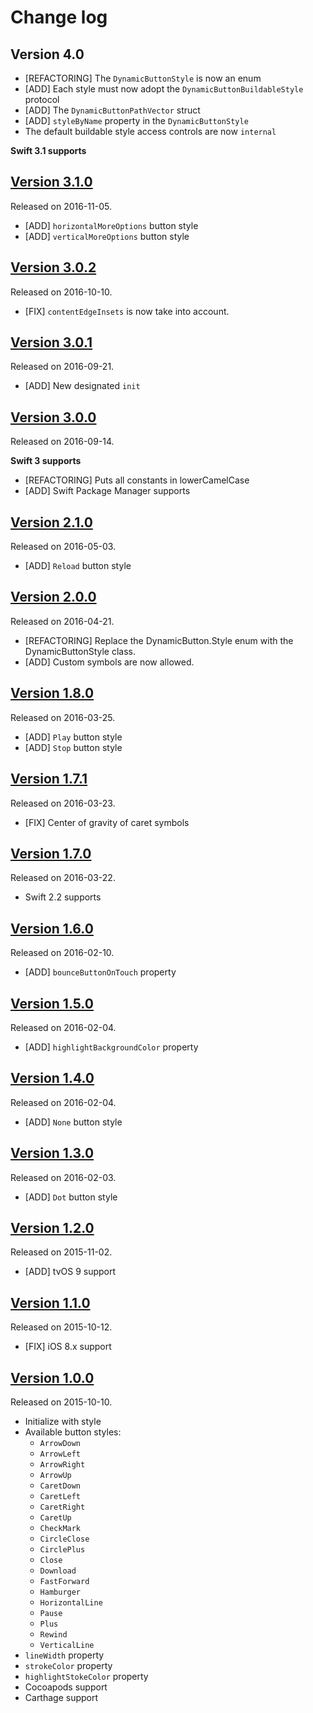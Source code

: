 # Change log

## Version 4.0

- [REFACTORING] The `DynamicButtonStyle` is now an enum
- [ADD] Each style must now adopt the `DynamicButtonBuildableStyle` protocol
- [ADD] The `DynamicButtonPathVector` struct
- [ADD] `styleByName` property in the `DynamicButtonStyle`
- The default buildable style access controls are now `internal`

**Swift 3.1 supports**

## [Version 3.1.0](https://github.com/yannickl/DynamicButton/releases/tag/3.1.0)
Released on 2016-11-05.

- [ADD] `horizontalMoreOptions` button style
- [ADD] `verticalMoreOptions` button style

## [Version 3.0.2](https://github.com/yannickl/DynamicButton/releases/tag/3.0.2)
Released on 2016-10-10.

- [FIX] `contentEdgeInsets` is now take into account.

## [Version 3.0.1](https://github.com/yannickl/DynamicButton/releases/tag/3.0.1)
Released on 2016-09-21.

- [ADD] New designated `init`

## [Version 3.0.0](https://github.com/yannickl/DynamicButton/releases/tag/3.0.0)
Released on 2016-09-14.

**Swift 3 supports**

- [REFACTORING] Puts all constants in lowerCamelCase
- [ADD] Swift Package Manager supports

## [Version 2.1.0](https://github.com/yannickl/DynamicButton/releases/tag/2.1.0)
Released on 2016-05-03.

- [ADD] `Reload` button style

## [Version 2.0.0](https://github.com/yannickl/DynamicButton/releases/tag/2.0.0)
Released on 2016-04-21.

- [REFACTORING] Replace the DynamicButton.Style enum with the DynamicButtonStyle class.
- [ADD] Custom symbols are now allowed.

## [Version 1.8.0](https://github.com/yannickl/DynamicButton/releases/tag/1.8.0)
Released on 2016-03-25.

- [ADD] `Play` button style
- [ADD] `Stop` button style

## [Version 1.7.1](https://github.com/yannickl/DynamicButton/releases/tag/1.7.1)
Released on 2016-03-23.

- [FIX] Center of gravity of caret symbols

## [Version 1.7.0](https://github.com/yannickl/DynamicButton/releases/tag/1.7.0)
Released on 2016-03-22.

- Swift 2.2 supports

## [Version 1.6.0](https://github.com/yannickl/DynamicButton/releases/tag/1.6.0)
Released on 2016-02-10.

- [ADD] `bounceButtonOnTouch` property

## [Version 1.5.0](https://github.com/yannickl/DynamicButton/releases/tag/1.5.0)
Released on 2016-02-04.

- [ADD] `highlightBackgroundColor` property

## [Version 1.4.0](https://github.com/yannickl/DynamicButton/releases/tag/1.4.0)
Released on 2016-02-04.

- [ADD] `None` button style

## [Version 1.3.0](https://github.com/yannickl/DynamicButton/releases/tag/1.3.0)
Released on 2016-02-03.

- [ADD] `Dot` button style

## [Version 1.2.0](https://github.com/yannickl/DynamicButton/releases/tag/1.2.0)
Released on 2015-11-02.

- [ADD] tvOS 9 support

## [Version 1.1.0](https://github.com/yannickl/DynamicButton/releases/tag/1.1.0)
Released on 2015-10-12.

- [FIX] iOS 8.x support

## [Version 1.0.0](https://github.com/yannickl/DynamicButton/releases/tag/1.0.0)
Released on 2015-10-10.

- Initialize with style
- Available button styles:
  - `ArrowDown`
  - `ArrowLeft`
  - `ArrowRight`
  - `ArrowUp`
  - `CaretDown`
  - `CaretLeft`
  - `CaretRight`
  - `CaretUp`
  - `CheckMark`
  - `CircleClose`
  - `CirclePlus`
  - `Close`
  - `Download`
  - `FastForward`
  - `Hamburger`
  - `HorizontalLine`
  - `Pause`
  - `Plus`
  - `Rewind`
  - `VerticalLine`
- `lineWidth` property
- `strokeColor` property
- `highlightStokeColor` property
- Cocoapods support
- Carthage support
